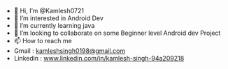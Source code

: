 - 👋 Hi, I’m @Kamlesh0721
- 👀 I’m interested in Android Dev
- 🌱 I’m currently learning java
- 💞️ I’m looking to collaborate on some Beginner level Android dev Project
- 📫 How to reach me
- Gmail : kamleshsingh0198@gmail.com
- Linkedin : www.linkedin.com/in/kamlesh-singh-94a209218

<!---
Kamlesh0721/Kamlesh0721 is a ✨ special ✨ repository because its `README.md` (this file) appears on your GitHub profile.
You can click the Preview link to take a look at your changes.
--->
